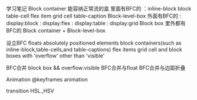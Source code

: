 学习笔记
Block container  能容纳正常流的盒  里面有BFC的
：inline-block
    block
    table-cell
    flex item
     grid cell
    table-caption
Block-level-box    外面有BFC的
: display:block
: display:flex
: display:table
: display:grid
Block box   里外都有BFC的  Block container + Block-level-box

设立BFC
floats
absolutely positioned elements
block containers(such as inline-block,table-cells,and table-captions)
flex items grid cell
and block boxes with 'overflow' other than 'visible'

BFC合并
block box && overflow:visible
BFC合并与float
BFC合并与边距折叠


Animation
@keyframes
animation

transition
HSL.,HSV